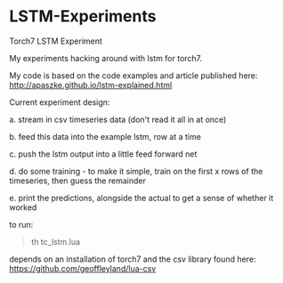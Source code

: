 # LSTM-Experiments

Torch7 LSTM Experiment


My experiments hacking around with lstm for torch7.

My code is based on the code examples and article published here:
http://apaszke.github.io/lstm-explained.html


Current experiment design:

a. stream in csv timeseries data (don't read it all in at once)

b. feed this data into the example lstm, row at a time

c. push the lstm output into a little feed forward net

d. do some training - to make it simple, train on the first x rows of the timeseries, then guess the remainder

e. print the predictions, alongside the actual to get a sense of whether it worked

to run:

>th tc_lstm.lua

depends on an installation of torch7 and the csv library found here:
https://github.com/geoffleyland/lua-csv
